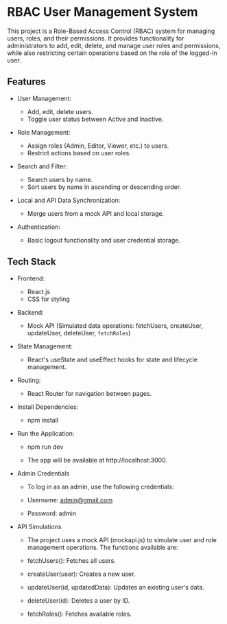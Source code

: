# RBAC User Management System

This project is a Role-Based Access Control (RBAC) system for managing users, roles, and their permissions. It provides functionality for administrators to add, edit, delete, and manage user roles and permissions, while also restricting certain operations based on the role of the logged-in user.

## Features

- User Management: 
  - Add, edit, delete users.
  - Toggle user status between Active and Inactive.
  
- Role Management:
  - Assign roles (Admin, Editor, Viewer, etc.) to users.
  - Restrict actions based on user roles.

- Search and Filter:
  - Search users by name.
  - Sort users by name in ascending or descending order.

- Local and API Data Synchronization:
  - Merge users from a mock API and local storage.

- Authentication:
  - Basic logout functionality and user credential storage.

## Tech Stack

- Frontend:
  - React.js
  - CSS for styling

- Backend:
  - Mock API (Simulated data operations: fetchUsers, createUser, updateUser, deleteUser, `fetchRoles`)

- State Management:
  - React's useState and useEffect hooks for state and lifecycle management.

- Routing:
  - React Router for navigation between pages.

    
- Install Dependencies:
  - npm install
  
- Run the Application:
  - npm run dev
  
  - The app will be available at http://localhost:3000.

- Admin Credentials
  - To log in as an admin, use the following credentials:

  - Username: admin@gmail.com
  - Password: admin
    
- API Simulations
  - The project uses a mock API (mockapi.js) to simulate user and role management operations. The functions available are:

  - fetchUsers(): Fetches all users.
  - createUser(user): Creates a new user.
  - updateUser(id, updatedData): Updates an existing user's data.
  - deleteUser(id): Deletes a user by ID.
  - fetchRoles(): Fetches available roles.
